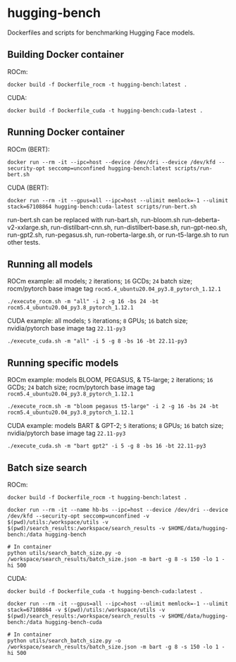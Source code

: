 # hugging-bench
Dockerfiles and scripts for benchmarking Hugging Face models.

## Building Docker container

ROCm:
```
docker build -f Dockerfile_rocm -t hugging-bench:latest .
```

CUDA:
```
docker build -f Dockerfile_cuda -t hugging-bench:cuda-latest .
```

## Running Docker container

ROCm (BERT):
```
docker run --rm -it --ipc=host --device /dev/dri --device /dev/kfd --security-opt seccomp=unconfined hugging-bench:latest scripts/run-bert.sh
```

CUDA (BERT):
```
docker run --rm -it --gpus=all --ipc=host --ulimit memlock=-1 --ulimit stack=67108864 hugging-bench:cuda-latest scripts/run-bert.sh
```

run-bert.sh can be replaced with run-bart.sh, run-bloom.sh run-deberta-v2-xxlarge.sh, run-distilbart-cnn.sh, run-distilbert-base.sh, run-gpt-neo.sh, run-gpt2.sh, run-pegasus.sh, run-roberta-large.sh, or run-t5-large.sh to run other tests.


## Running all models
ROCm example: all models; `2` iterations; `16` GCDs; `24` batch size; rocm/pytorch base image tag `rocm5.4_ubuntu20.04_py3.8_pytorch_1.12.1`
```
./execute_rocm.sh -m "all" -i 2 -g 16 -bs 24 -bt rocm5.4_ubuntu20.04_py3.8_pytorch_1.12.1
```

CUDA example: all models; `5` iterations; `8` GPUs; `16` batch size; nvidia/pytorch base image tag `22.11-py3`
```
./execute_cuda.sh -m "all" -i 5 -g 8 -bs 16 -bt 22.11-py3
```


## Running specific models
ROCm example: models BLOOM, PEGASUS, & T5-large; `2` iterations; `16` GCDs; `24` batch size; rocm/pytorch base image tag `rocm5.4_ubuntu20.04_py3.8_pytorch_1.12.1`
```
./execute_rocm.sh -m "bloom pegasus t5-large" -i 2 -g 16 -bs 24 -bt rocm5.4_ubuntu20.04_py3.8_pytorch_1.12.1
```

CUDA example: models BART & GPT-2; `5` iterations; `8` GPUs; `16` batch size; nvidia/pytorch base image tag `22.11-py3`
```
./execute_cuda.sh -m "bart gpt2" -i 5 -g 8 -bs 16 -bt 22.11-py3
```


## Batch size search
ROCm:
```
docker build -f Dockerfile_rocm -t hugging-bench:latest .

docker run --rm -it --name hb-bs --ipc=host --device /dev/dri --device /dev/kfd --security-opt seccomp=unconfined -v $(pwd)/utils:/workspace/utils -v $(pwd)/search_results:/workspace/search_results -v $HOME/data/hugging-bench:/data hugging-bench

# In container
python utils/search_batch_size.py -o /workspace/search_results/batch_size.json -m bart -g 8 -s 150 -lo 1 -hi 500 
```

CUDA:
```
docker build -f Dockerfile_cuda -t hugging-bench-cuda:latest .

docker run --rm -it --gpus=all --ipc=host --ulimit memlock=-1 --ulimit stack=67108864 -v $(pwd)/utils:/workspace/utils -v $(pwd)/search_results:/workspace/search_results -v $HOME/data/hugging-bench:/data hugging-bench-cuda

# In container
python utils/search_batch_size.py -o /workspace/search_results/batch_size.json -m bart -g 8 -s 150 -lo 1 -hi 500 
```